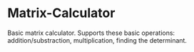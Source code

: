 # Matrix-Calculator
Basic matrix calculator. Supports these basic operations: addition/substraction, multiplication, finding the determinant.
